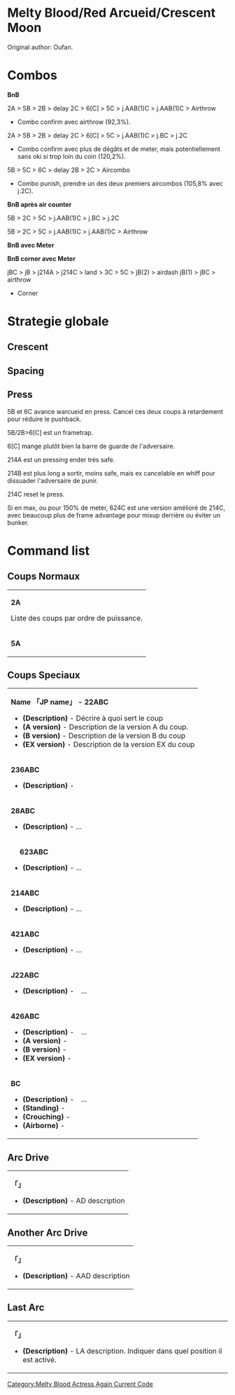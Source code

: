 # Melty Blood/Red Arcueid/Crescent Moon

Original author: Oufan.

# Combos

**BnB**

2A \> 5B \> 2B \> delay 2C \> 6\[C\] \> 5C \> j.AAB(1)C \> j.AAB(1)C \>
Airthrow

- Combo confirm avec airthrow (92,3%).

2A \> 5B \> 2B \> delay 2C \> 6\[C\] \> 5C \> j.AAB(1)C \> j.BC \> j.2C

- Combo confirm avec plus de dégâts et de meter, mais potentiellement
  sans oki si trop loin du coin (120,2%).

5B \> 5C \> 6C \> delay 2B \> 2C \> Aircombo

- Combo punish, prendre un des deux premiers aircombos (105,8% avec
  j.2C).

**BnB après air counter**

5B \> 2C \> 5C \> j.AAB(1)C \> j.BC \> j.2C

5B \> 2C \> 5C \> j.AAB(1)C \> j.AAB(1)C \> Airthrow

**BnB avec Meter**

**BnB corner avec Meter**

jBC \> jB \> j214A \> j214C \> land \> 3C \> 5C \> jB(2) \> airdash
jB(1) \> jBC \> airthrow

- Corner

# Strategie globale

## Crescent

## Spacing

## Press

5B et 6C avance warcueid en press. Cancel ces deux coups à retardement
pour réduire le pushback.

5B/2B\>6\[C\] est un frametrap.

6\[C\] mange plutôt bien la barre de guarde de l'adversaire.

214A est un pressing ender très safe.

214B est plus long a sortir, moins safe, mais ex cancelable en whiff
pour dissuader l'adversaire de punir.

214C reset le press.

Si en max, ou pour 150% de meter, 624C est une version amélioré de 214C,
avec beaucoup plus de frame advantage pour mixup derrière ou éviter un
bunker.

# Command list

## Coups Normaux

<table>
<tbody>
<tr class="odd">
<td><p><strong>2A</strong></p>
<p>Liste des coups par ordre de puissance.</p></td>
</tr>
<tr class="even">
<td><p><strong>5A</strong></p></td>
</tr>
</tbody>
</table>

## Coups Speciaux

<table>
<tbody>
<tr class="odd">
<td><p><strong>Name 「JP name」 - 22ABC</strong></p>
<ul>
<li><strong>(Description)</strong> - Décrire à quoi sert le coup</li>
<li><strong>(A version)</strong> - Description de la version A du
coup.</li>
<li><strong>(B version)</strong> - Description de la version B du
coup</li>
<li><strong>(EX version)</strong> - Description de la version EX du
coup</li>
</ul></td>
</tr>
<tr class="even">
<td><p><strong>236ABC</strong></p>
<ul>
<li><strong>(Description)</strong> -</li>
</ul></td>
</tr>
<tr class="odd">
<td><p><strong>28ABC</strong></p>
<ul>
<li><strong>(Description)</strong> - ...</li>
</ul></td>
</tr>
<tr class="even">
<td><p><strong>　 623ABC</strong></p>
<ul>
<li><strong>(Description)</strong> - ...</li>
</ul></td>
</tr>
<tr class="odd">
<td><p><strong>214ABC</strong></p>
<ul>
<li><strong>(Description)</strong> - ...</li>
</ul></td>
</tr>
<tr class="even">
<td><p><strong>421ABC</strong></p>
<ul>
<li><strong>(Description)</strong> - ...</li>
</ul></td>
</tr>
<tr class="odd">
<td><p><strong>J22ABC</strong></p>
<ul>
<li><strong>(Description)</strong> -　...</li>
</ul></td>
</tr>
<tr class="even">
<td><p><strong>426ABC</strong></p>
<ul>
<li><strong>(Description)</strong> -　...</li>
<li><strong>(A version)</strong> -</li>
<li><strong>(B version)</strong> -</li>
<li><strong>(EX version)</strong> -</li>
</ul></td>
</tr>
<tr class="odd">
<td><p><strong>BC</strong></p>
<ul>
<li><strong>(Description)</strong> -　...</li>
<li><strong>(Standing)</strong> -</li>
<li><strong>(Crouching)</strong> -</li>
<li><strong>(Airborne)</strong> -</li>
</ul></td>
</tr>
</tbody>
</table>

## Arc Drive

<table>
<tbody>
<tr class="odd">
<td><p><strong>「」</strong></p>
<ul>
<li><strong>(Description)</strong> - AD description</li>
</ul></td>
</tr>
</tbody>
</table>

## Another Arc Drive

<table>
<tbody>
<tr class="odd">
<td><p><strong>「」</strong></p>
<ul>
<li><strong>(Description)</strong> - AAD description</li>
</ul></td>
</tr>
</tbody>
</table>

## Last Arc

<table>
<tbody>
<tr class="odd">
<td><p><strong>「」</strong></p>
<ul>
<li><strong>(Description)</strong> - LA description. Indiquer dans quel
position il est activé.</li>
</ul></td>
</tr>
</tbody>
</table>

[Category:Melty Blood Actress Again Current
Code](Category:Melty_Blood_Actress_Again_Current_Code "wikilink")
